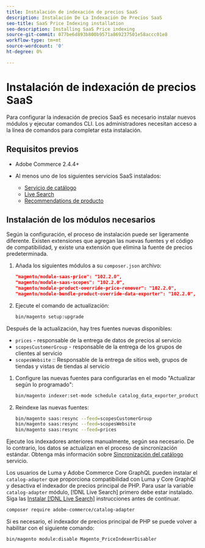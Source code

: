 ```yaml
---
title: Instalación de indexación de precios SaaS
description: Instalación De La Indexación De Precios SaaS
seo-title: SaaS Price Indexing installation
seo-description: Installing SaaS Price indexing
source-git-commit: 077be6d893b800b9571a869237501e58accc01e8
workflow-type: tm+mt
source-wordcount: '0'
ht-degree: 0%

---
```


# Instalación de indexación de precios SaaS

Para configurar la indexación de precios SaaS es necesario instalar nuevos módulos y ejecutar comandos CLI. Los administradores necesitan acceso a la línea de comandos para completar esta instalación.

## Requisitos previos

* Adobe Commerce 2.4.4+
* Al menos uno de los siguientes servicios SaaS instalados:

   * [Servicio de catálogo](../catalog-service/overview.md)
   * [Live Search](../live-search/guide-overview.md)
   * [Recommendations de producto](../product-recommendations/guide-overview.md)

## Instalación de los módulos necesarios

Según la configuración, el proceso de instalación puede ser ligeramente diferente.
Existen extensiones que agregan las nuevas fuentes y el código de compatibilidad, y existe una extensión que elimina la fuente de precios predeterminada.

1. Añada los siguientes módulos a su `composer.json` archivo:

   ```json
   "magento/module-saas-price": "102.2.0",
   "magento/module-saas-scopes": "102.2.0",
   "magento/module-product-override-price-remover": "102.2.0",
   "magento/module-bundle-product-override-data-exporter": "102.2.0",
   ```

1. Ejecute el comando de actualización:

   ```bash
   bin/magento setup:upgrade
   ```

Después de la actualización, hay tres fuentes nuevas disponibles:

* `prices` - responsable de la entrega de datos de precios al servicio
* `scopesCustomerGroup` - responsable de la entrega de los grupos de clientes al servicio
* `scopesWebsite` :: Responsable de la entrega de sitios web, grupos de tiendas y vistas de tiendas al servicio


1. Configure las nuevas fuentes para configurarlas en el modo &quot;Actualizar según lo programado&quot;:

   ```bash
   bin/magento indexer:set-mode schedule catalog_data_exporter_product_prices scopes_customergroup_data_exporter scopes_website_data_exporter
   ```

1. Reindexe las nuevas fuentes:

   ```bash
   bin/magento saas:resync --feed=scopesCustomerGroup
   bin/magento saas:resync --feed=scopesWebsite
   bin/magento saas:resync --feed=prices
   ```

Ejecute los indexadores anteriores manualmente, según sea necesario. De lo contrario, los datos se actualizan en el proceso de sincronización estándar. Obtenga más información sobre [Sincronización del catálogo](../landing/catalog-sync.md) servicio.

Los usuarios de Luma y Adobe Commerce Core GraphQL pueden instalar el `catalog-adapter` que proporciona compatibilidad con Luma y Core GraphQl y desactiva el indexador de precios principal de PHP.
Para usar la variable `catalog-adapter` módulo, [!DNL Live Search] primero debe estar instalado. Siga las [Instalar [!DNL Live Search]](../live-search/install.md) instrucciones antes de continuar.

```bash
composer require adobe-commerce/catalog-adapter
```

Si es necesario, el indexador de precios principal de PHP se puede volver a habilitar con el siguiente comando:

```bash
bin/magento module:disable Magento_PriceIndexerDisabler
```
